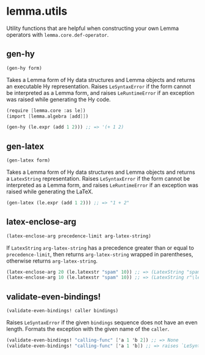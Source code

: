 # lemma.utils

Utility functions that are helpful when constructing your own Lemma
operators with `lemma.core.def-operator`.

## gen-hy

``` scheme
(gen-hy form)
```

Takes a Lemma form of Hy data structures and Lemma objects and returns
an executable Hy representation. Raises `LeSyntaxError` if the form
cannot be interpreted as a Lemma form, and raises `LeRuntimeError` if
an exception was raised while generating the Hy code.

```scheme
(require [lemma.core :as le])
(import [lemma.algebra [add]])

(gen-hy (le.expr (add 1 2))) ;; => '(+ 1 2)
```

## gen-latex

```scheme
(gen-latex form)
```

Takes a Lemma form of Hy data structures and Lemma objects and returns
a `LatexString` representation. Raises `LeSyntaxError` if the form
cannot be interpreted as a Lemma form, and raises `LeRuntimeError` if
an exception was raised while generating the LaTeX.

```scheme
(gen-latex (le.expr (add 1 2))) ;; => "1 + 2"
```

## latex-enclose-arg

```scheme
(latex-enclose-arg precedence-limit arg-latex-string)
```

If `LatexString` `arg-latex-string` has a precedence greater than or
equal to `precedence-limit`, then returns `arg-latex-string` wrapped
in parentheses, otherwise returns `arg-latex-string`.

```scheme
(latex-enclose-arg 20 (le.latexstr "spam" 10)) ;; => (LatexString "spam" 10)
(latex-enclose-arg 10 (le.latexstr "spam" 10)) ;; => (LatexString r"\left(spam\right)" BASE-PRECEDENCE)
```

## validate-even-bindings!

```scheme
(validate-even-bindings! caller bindings)
```

Raises `LeSyntaxError` if the given `bindings` sequence does not have
an even length. Formats the exception with the given name of the
`caller`.

```scheme
(validate-even-bindings! "calling-func" ['a 1 'b 2]) ;; => None
(validate-even-bindings! "calling-func" ['a 1 'b]) ;; => raises `LeSyntaxError`
```
